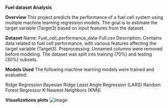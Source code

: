 **Fuel dataset Analysis**

**Overview**
This project predicts the performance of a fuel cell system using multiple machine learning regression models. The goal is to estimate the target variable (Target3) based on input features from the dataset.

**Dataset**
Name: Fuel_cell_performance_data-Full.csv
Description: Contains data related to fuel cell performance, with various features affecting the target variable (Target3).
Preprocessing: Unnamed columns were removed before modeling. The dataset was split into training (70%) and testing (30%) subsets.

**Models Used**
The following machine learning models were trained and evaluated:

Ridge Regression
Bayesian Ridge
Least Angle Regression (LARS)
Random Forest Regressor
K-Nearest Neighbors (KNN)

**Visualizations**
**plots**
![image](https://github.com/user-attachments/assets/df46479c-30a1-443b-96f6-a074657326de)

